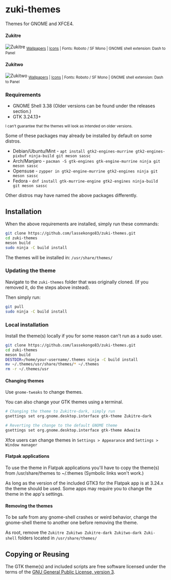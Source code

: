 # zuki-themes
Themes for GNOME and XFCE4.

#### Zukitre
![Zukitre](zukitre.png?raw=true)
<sub>[Wallpapers](https://imgur.com/a/zrijHvk) | [Icons](https://github.com/vinceliuice/Tela-icon-theme) | Fonts: Roboto / SF Mono | GNOME shell extension: Dash to Panel</sub>

#### Zukitwo
![Zukitwo](zukitwo.png?raw=true)
<sub>[Wallpapers](https://imgur.com/a/zrijHvk) | [Icons](https://github.com/vinceliuice/Tela-icon-theme) | Fonts: Roboto / SF Mono | GNOME shell extension: Dash to Panel</sub>

### Requirements

- GNOME Shell 3.38 (Older versions can be found under the releases section.)
- GTK 3.24.13+

<sub>I can't guarantee that the themes will look as intended on older versions.</sub>

Some of these packages may already be installed by default on some distros.

* Debian/Ubuntu/Mint - `apt install gtk2-engines-murrine gtk2-engines-pixbuf ninja-build git meson sassc`
* Arch/Manjaro - `pacman -S gtk-engines gtk-engine-murrine ninja git meson sassc`
* Opensuse - `zypper in gtk2-engine-murrine gtk2-engines ninja git meson sassc`
* Fedora - `dnf install gtk-murrine-engine gtk2-engines ninja-build git meson sassc`

Other distros may have named the above packages differently.

## Installation

When the above requirements are installed, simply run these commands:
```bash
git clone https://github.com/lassekongo83/zuki-themes.git
cd zuki-themes
meson build
sudo ninja -C build install
```
The themes will be installed in: `/usr/share/themes/`

### Updating the theme

Navigate to the `zuki-themes` folder that was originally cloned. (If you removed it, do the steps above instead).

Then simply run:
```bash
git pull
sudo ninja -C build install
```

### Local installation

Install the theme(s) locally if you for some reason can't run as a sudo user.

```bash
git clone https://github.com/lassekongo83/zuki-themes.git
cd zuki-themes
meson build
DESTDIR=/home/your-username/.themes ninja -C build install
mv ~/.themes/usr/share/themes/* ~/.themes
rm -r ~/.themes/usr
```

#### Changing themes

Use `gnome-tweaks` to change themes.

You can also change your GTK themes using a terminal.
```bash
# Changing the theme to Zukitre-dark, simply run
gsettings set org.gnome.desktop.interface gtk-theme Zukitre-dark

# Reverting the change to the default GNOME theme
gsettings set org.gnome.desktop.interface gtk-theme Adwaita
```

Xfce users can change themes in `Settings > Appearance` and `Settings > Window manager`

#### Flatpak applications

To use the theme in Flatpak applications you'll have to copy the theme(s) from /usr/share/themes to ~/.themes (Symbolic links won't work.)

As long as the version of the included GTK3 for the Flatpak app is at 3.24.x the theme should be used. Some apps may require you to change the theme in the app's settings.

#### Removing the themes

To be safe from any gnome-shell crashes or weird behavior, change the gnome-shell theme to another one before removing the theme.

As root, remove the `Zukitre Zukitwo Zukitre-dark Zukitwo-dark Zuki-shell` folders located in `/usr/share/themes/`

## Copying or Reusing

The GTK theme(s) and included scripts are free software licensed under the terms of the [GNU General Public License, version 3](https://www.gnu.org/licenses/gpl-3.0.txt).
